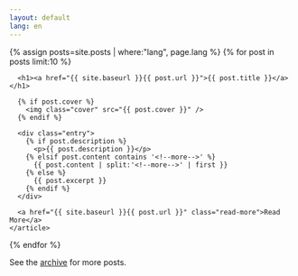 ```yaml
---
layout: default
lang: en
---
```


<div class="posts">
  {% assign posts=site.posts | where:"lang", page.lang %}
  {% for post in posts limit:10 %}
    <article class="post">

      <h1><a href="{{ site.baseurl }}{{ post.url }}">{{ post.title }}</a></h1>

      {% if post.cover %}
        <img class="cover" src="{{ post.cover }}" />
      {% endif %}

      <div class="entry">
        {% if post.description %}
          <p>{{ post.description }}</p>
        {% elsif post.content contains '<!--more-->' %}
          {{ post.content | split:'<!--more-->' | first }}
        {% else %}
          {{ post.excerpt }}
        {% endif %}
      </div>

      <a href="{{ site.baseurl }}{{ post.url }}" class="read-more">Read More</a>
    </article>
  {% endfor %}
</div>

<p>See the <a href="{{ site.baseurl }}/archive">archive</a> for more posts.</p>